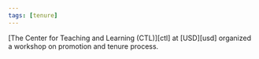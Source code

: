 ```yaml
---
tags: [tenure]
---
```


[The Center for Teaching and Learning (CTL)][ctl] at [USD][usd] organized a 
workshop on promotion and tenure process.


